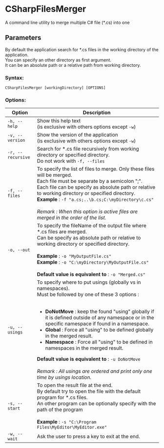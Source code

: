 # CSharpFilesMerger
A command line utility to merge multiple C# file (*.cs) into one

## Parameters
By default the application search for *.cs files in the working directory of the application.\
You can specify an other directory as first argument.\
It can be an absolute path or a relative path from working directory.

### Syntax:
```CSharpFilesMerger [workingDirectory] [OPTIONS]```

### Options:  
|Option           | Description |
|-----------------|-------------|
| `-h, --help`      | Show this help text<br />(is exclusive with others options except `-w`)|
| `-v, --version`   | Show the version of the application<br />(is exclusive with others options except `-w`)|
| `-r, --recursive` | Search for *.cs file recursively from working directory or specified directory.<br />Do not work with `-f, --files`|
| `-f, --files`     | To specify the list of files to merge. Only these files will be merged.<br />Each file must be separate by a semicolon ";". <br />Each file can be specify as absolute path or relative to working directory or specified directory.<br />**Example** : `-f "a.cs;..\b.cs;C:\myDirectory\c.cs"`<br /><br />*Remark : When this option is active files are merged in the order of the list.*|
| `-o, --out`       | To specify the fileName of the output file where *.cs files are merged.<br />Can be specify as absolute path or relative to working directory or specified directory.<br /><br />**Example** : `-o "MyOutputFile.cs"`<br />**Example** : `-o "C:\myDirectory\MyOutputFile.cs"`<br /><br />**Default value is equivalent to** : `-o "Merged.cs"`|
| `-u, --usings`    | To specify where to put usings (globally vs in namespaces).<br />Must be followed by one of these 3 options :<br /><br /><ul><li>**DoNotMove** : keep the found "using" globally if it is defined outside of any namespace or in the specific namespace if found in a namespace.</li><li>**Global**    : Force all "using" to be defined globally in the merged result.</li><li>**Namespace** : Force all "using" to be defined in namespaces in the merged result.</li></ul>**Default value is equivalent to** : `-u DoNotMove`<br /><br />*Remark : All usings are ordered and print only one time by usings location.*|
| `-s, --start`     | To open the result file at the end.<br />By default try to open the file with the default program for *.cs files.<br />An other program can be optionally specify with the path of the program<br /><br />**Example** : `-s "C:\Program Files\MyEditor\MyEditor.exe"`|
| `-w, --wait`      | Ask the user to press a key to exit at the end. |
